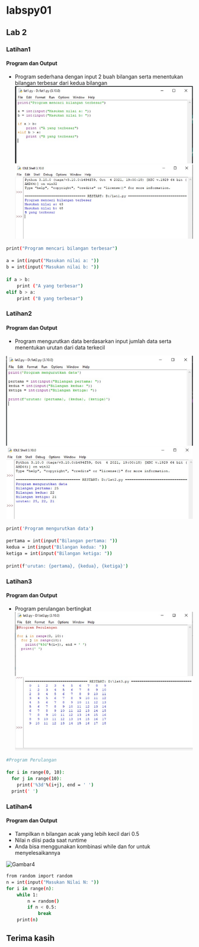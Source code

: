 # labspy01
## Lab 2

### Latihan1
#### Program dan Output
- Program sederhana dengan input 2 buah bilangan serta menentukan bilangan terbesar dari kedua bilangan
![Gambar1](screenshots/ss1.jpg)
![Gambar2](screenshots/ss2.jpg)

```bash
print("Program mencari bilangan terbesar") 

a = int(input("Masukan nilai a: "))
b = int(input("Masukan nilai b: "))

if a > b:
    print ("A yang terbesar")
elif b > a:
    print ("B yang terbesar")
```

### Latihan2
#### Program dan Output
- Program mengurutkan data berdasarkan input jumlah data serta menentukan urutan dari data terkecil

![Gambar3](screenshots/ss3.jpg)
![Gambar4](screenshots/ss4.jpg)

```bash
print('Program mengurutkan data')

pertama = int(input("Bilangan pertama: "))
kedua = int(input("Bilangan kedua: "))
ketiga = int(input("Bilangan ketiga: "))

print(f'urutan: {pertama}, {kedua}, {ketiga}')
```


### Latihan3
#### Program dan Output
- Program perulangan bertingkat
![Gambar5](screenshots/ss5.jpg)
![Gambar6](screenshots/ss6.jpg)

```bash
#Program Perulangan

for i in range(0, 10):
  for j in range(10):
    print('%3d'%(i+j), end = ' ')
  print(' ')
```

### Latihan4
#### Program dan Output
- Tampilkan n bilangan acak yang lebih kecil dari 0.5
- Nilai n diisi pada saat runtime
- Anda bisa menggunakan kombinasi while dan for untuk menyelesaikannya

![Gambar4](ssLab3/sslat2.png)
```bash
from random import random
n = int(input("Masukan Nilai N: "))
for i in range(n):
    while 1:
        n = random()
        if n < 0.5:
            break
    print(n)
```

## Terima kasih